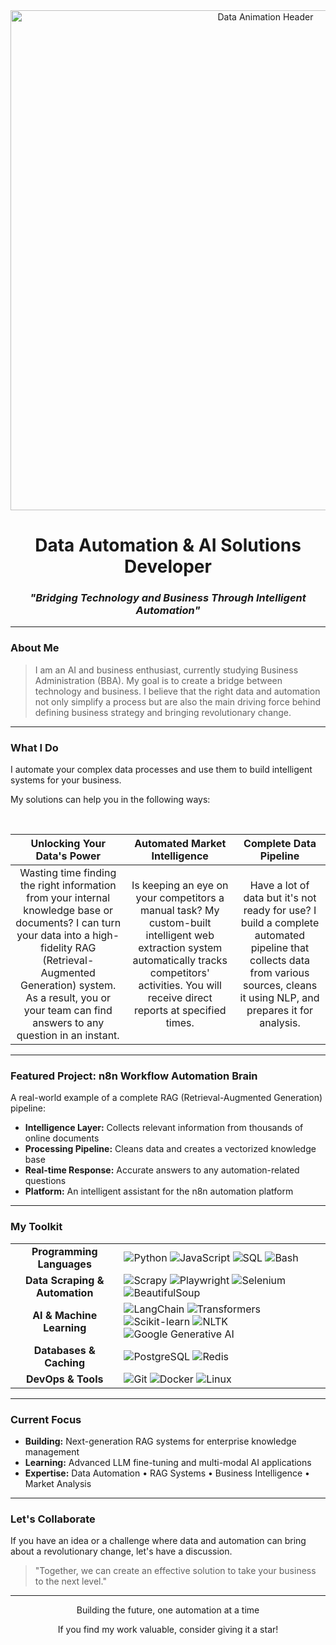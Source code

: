 <div align="center">
  <img src="https://media.giphy.com/media/v1.Y2lkPTc5MGI3NjExaWFubXNqYnJtNmFhM3E0d2Z2OGE4a3g0ZWdxZ3YyMXAza3F4MmVjZCZlcD12MV9pbnRlcm5hbF9naWZfYnlfaWQmY3Q9Zw/qgQUggACpCjoM6b0a3/giphy.gif" alt="Data Animation Header" width="800"/>
</div>

<div align="center">
  <h1>Data Automation & AI Solutions Developer</h1>
  <h3><i>"Bridging Technology and Business Through Intelligent Automation"</i></h3>
</div>

<hr>

### About Me
> I am an AI and business enthusiast, currently studying Business Administration (BBA). My goal is to create a bridge between technology and business. I believe that the right data and automation not only simplify a process but are also the main driving force behind defining business strategy and bringing revolutionary change.

<hr>

### What I Do
I automate your complex data processes and use them to build intelligent systems for your business.

My solutions can help you in the following ways:

<br>

| **Unlocking Your Data's Power** | **Automated Market Intelligence** | **Complete Data Pipeline** |
|:---:|:---:|:---:|
| Wasting time finding the right information from your internal knowledge base or documents? I can turn your data into a high-fidelity RAG (Retrieval-Augmented Generation) system. As a result, you or your team can find answers to any question in an instant. | Is keeping an eye on your competitors a manual task? My custom-built intelligent web extraction system automatically tracks competitors' activities. You will receive direct reports at specified times. | Have a lot of data but it's not ready for use? I build a complete automated pipeline that collects data from various sources, cleans it using NLP, and prepares it for analysis. |

<hr>

### Featured Project: n8n Workflow Automation Brain
A real-world example of a complete RAG (Retrieval-Augmented Generation) pipeline:
- **Intelligence Layer:** Collects relevant information from thousands of online documents
- **Processing Pipeline:** Cleans data and creates a vectorized knowledge base
- **Real-time Response:** Accurate answers to any automation-related questions
- **Platform:** An intelligent assistant for the n8n automation platform

<hr>

### My Toolkit

<table>
  <tr>
    <td align="center"><strong>Programming Languages</strong></td>
    <td>
      <img src="https://img.shields.io/badge/Python-3776AB?style=for-the-badge&logo=python&logoColor=white" alt="Python"/>
      <img src="https://img.shields.io/badge/JavaScript-F7DF1E?style=for-the-badge&logo=javascript&logoColor=black" alt="JavaScript"/>
      <img src="https://img.shields.io/badge/SQL-4479A1?style=for-the-badge&logo=postgresql&logoColor=white" alt="SQL"/>
      <img src="https://img.shields.io/badge/Bash-4EAA25?style=for-the-badge&logo=gnubash&logoColor=white" alt="Bash"/>
    </td>
  </tr>
  <tr>
    <td align="center"><strong>Data Scraping & Automation</strong></td>
    <td>
      <img src="https://img.shields.io/badge/Scrapy-776A5A?style=for-the-badge&logo=scrapy&logoColor=white" alt="Scrapy"/>
      <img src="https://img.shields.io/badge/Playwright-2EAD33?style=for-the-badge&logo=playwright&logoColor=white" alt="Playwright"/>
      <img src="https://img.shields.io/badge/Selenium-43B02A?style=for-the-badge&logo=selenium&logoColor=white" alt="Selenium"/>
      <img src="https://img.shields.io/badge/BeautifulSoup-6C757D?style=for-the-badge&logo=python&logoColor=white" alt="BeautifulSoup"/>
    </td>
  </tr>
  <tr>
    <td align="center"><strong>AI & Machine Learning</strong></td>
    <td>
      <img src="https://img.shields.io/badge/LangChain-00865D?style=for-the-badge&logo=langchain&logoColor=white" alt="LangChain"/>
      <img src="https://img.shields.io/badge/Transformers-FFD700?style=for-the-badge&logo=huggingface&logoColor=black" alt="Transformers"/>
      <img src="https://img.shields.io/badge/Scikit--learn-F7931E?style=for-the-badge&logo=scikit-learn&logoColor=white" alt="Scikit-learn"/>
      <img src="https://img.shields.io/badge/NLTK-306998?style=for-the-badge&logo=python&logoColor=white" alt="NLTK"/>
      <img src="https://img.shields.io/badge/Google_Generative_AI-4285F4?style=for-the-badge&logo=google&logoColor=white" alt="Google Generative AI"/>
    </td>
  </tr>
  <tr>
    <td align="center"><strong>Databases & Caching</strong></td>
    <td>
      <img src="https://img.shields.io/badge/PostgreSQL-4169E1?style=for-the-badge&logo=postgresql&logoColor=white" alt="PostgreSQL"/>
      <img src="https://img.shields.io/badge/Redis-DC382D?style=for-the-badge&logo=redis&logoColor=white" alt="Redis"/>
    </td>
  </tr>
  <tr>
    <td align="center"><strong>DevOps & Tools</strong></td>
    <td>
      <img src="https://img.shields.io/badge/Git-F05032?style=for-the-badge&logo=git&logoColor=white" alt="Git"/>
      <img src="https://img.shields.io/badge/Docker-2496ED?style=for-the-badge&logo=docker&logoColor=white" alt="Docker"/>
      <img src="https://img.shields.io/badge/Linux-FCC624?style=for-the-badge&logo=linux&logoColor=black" alt="Linux"/>
    </td>
  </tr>
</table>

<hr>

### Current Focus
- **Building:** Next-generation RAG systems for enterprise knowledge management
- **Learning:** Advanced LLM fine-tuning and multi-modal AI applications
- **Expertise:** Data Automation • RAG Systems • Business Intelligence • Market Analysis

<hr>

### Let's Collaborate
If you have an idea or a challenge where data and automation can bring about a revolutionary change, let's have a discussion.

> "Together, we can create an effective solution to take your business to the next level."

<hr>

<div align="center">
  <p>Building the future, one automation at a time</p>
  <p>If you find my work valuable, consider giving it a star!</p>
</div>


